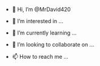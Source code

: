 - 👋 Hi, I’m @MrDavid420

- 👀 I’m interested in ...

- 🌱 I’m currently learning ...

- 💞️ I’m looking to collaborate on ...

- 📫 How to reach me ...

<!---

MrDavid420/Mrkavidu404 is a ✨ special ✨ repository because its `README.md` (this file) appears on your GitHub profile.

You can click the Preview link to take a look at your changes.

--->

